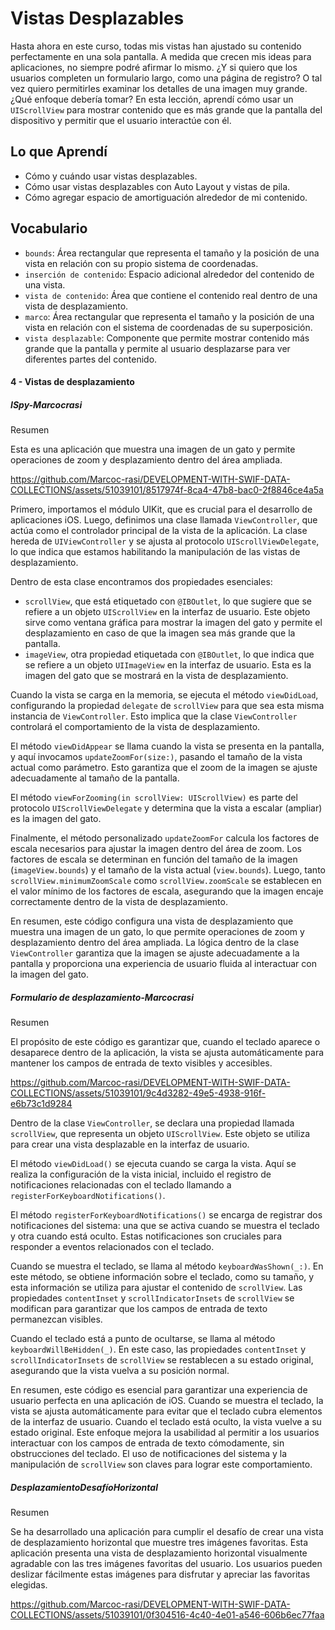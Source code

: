 # Vistas Desplazables

Hasta ahora en este curso, todas mis vistas han ajustado su contenido perfectamente en una sola pantalla. A medida que crecen mis ideas para aplicaciones, no siempre podré afirmar lo mismo. ¿Y si quiero que los usuarios completen un formulario largo, como una página de registro? O tal vez quiero permitirles examinar los detalles de una imagen muy grande. ¿Qué enfoque debería tomar?
En esta lección, aprendí cómo usar un `UIScrollView` para mostrar contenido que es más grande que la pantalla del dispositivo y permitir que el usuario interactúe con él.

## Lo que Aprendí
- Cómo y cuándo usar vistas desplazables.
- Cómo usar vistas desplazables con Auto Layout y vistas de pila.
- Cómo agregar espacio de amortiguación alrededor de mi contenido.

## Vocabulario
- `bounds`: Área rectangular que representa el tamaño y la posición de una vista en relación con su propio sistema de coordenadas.
- `inserción de contenido`: Espacio adicional alrededor del contenido de una vista.
- `vista de contenido`: Área que contiene el contenido real dentro de una vista de desplazamiento.
- `marco`: Área rectangular que representa el tamaño y la posición de una vista en relación con el sistema de coordenadas de su superposición.
- `vista desplazable`: Componente que permite mostrar contenido más grande que la pantalla y permite al usuario desplazarse para ver diferentes partes del contenido.

#### 4 - Vistas de desplazamiento

##### ISpy-Marcocrasi

Resumen

Esta es  una aplicación que muestra una imagen de un gato y permite operaciones de zoom y desplazamiento dentro del área ampliada.

https://github.com/Marcoc-rasi/DEVELOPMENT-WITH-SWIF-DATA-COLLECTIONS/assets/51039101/8517974f-8ca4-47b8-bac0-2f8846ce4a5a

Primero, importamos el módulo UIKit, que es crucial para el desarrollo de aplicaciones iOS. Luego, definimos una clase llamada `ViewController`, que actúa como el controlador principal de la vista de la aplicación. La clase hereda de `UIViewController` y se ajusta al protocolo `UIScrollViewDelegate`, lo que indica que estamos habilitando la manipulación de las vistas de desplazamiento.

Dentro de esta clase encontramos dos propiedades esenciales:
- `scrollView`, que está etiquetado con `@IBOutlet`, lo que sugiere que se refiere a un objeto `UIScrollView` en la interfaz de usuario. Este objeto sirve como ventana gráfica para mostrar la imagen del gato y permite el desplazamiento en caso de que la imagen sea más grande que la pantalla.
- `imageView`, otra propiedad etiquetada con `@IBOutlet`, lo que indica que se refiere a un objeto `UIImageView` en la interfaz de usuario. Esta es la imagen del gato que se mostrará en la vista de desplazamiento.

Cuando la vista se carga en la memoria, se ejecuta el método `viewDidLoad`, configurando la propiedad `delegate` de `scrollView` para que sea esta misma instancia de `ViewController`. Esto implica que la clase `ViewController` controlará el comportamiento de la vista de desplazamiento.

El método `viewDidAppear` se llama cuando la vista se presenta en la pantalla, y aquí invocamos `updateZoomFor(size:)`, pasando el tamaño de la vista actual como parámetro. Esto garantiza que el zoom de la imagen se ajuste adecuadamente al tamaño de la pantalla.

El método `viewForZooming(in scrollView: UIScrollView)` es parte del protocolo `UIScrollViewDelegate` y determina que la vista a escalar (ampliar) es la imagen del gato.

Finalmente, el método personalizado `updateZoomFor` calcula los factores de escala necesarios para ajustar la imagen dentro del área de zoom. Los factores de escala se determinan en función del tamaño de la imagen (`imageView.bounds`) y el tamaño de la vista actual (`view.bounds`). Luego, tanto `scrollView.minimumZoomScale` como `scrollView.zoomScale` se establecen en el valor mínimo de los factores de escala, asegurando que la imagen encaje correctamente dentro de la vista de desplazamiento.

En resumen, este código configura una vista de desplazamiento que muestra una imagen de un gato, lo que permite operaciones de zoom y desplazamiento dentro del área ampliada. La lógica dentro de la clase `ViewController` garantiza que la imagen se ajuste adecuadamente a la pantalla y proporciona una experiencia de usuario fluida al interactuar con la imagen del gato.

##### Formulario de desplazamiento-Marcocrasi

Resumen 

El propósito de este código es garantizar que, cuando el teclado aparece o desaparece dentro de la aplicación, la vista se ajusta automáticamente para mantener los campos de entrada de texto visibles y accesibles.

https://github.com/Marcoc-rasi/DEVELOPMENT-WITH-SWIF-DATA-COLLECTIONS/assets/51039101/9c4d3282-49e5-4938-916f-e6b73c1d9284

Dentro de la clase `ViewController`, se declara una propiedad llamada `scrollView`, que representa un objeto `UIScrollView`. Este objeto se utiliza para crear una vista desplazable en la interfaz de usuario.

El método `viewDidLoad()` se ejecuta cuando se carga la vista. Aquí se realiza la configuración de la vista inicial, incluido el registro de notificaciones relacionadas con el teclado llamando a `registerForKeyboardNotifications()`.

El método `registerForKeyboardNotifications()` se encarga de registrar dos notificaciones del sistema: una que se activa cuando se muestra el teclado y otra cuando está oculto. Estas notificaciones son cruciales para responder a eventos relacionados con el teclado.

Cuando se muestra el teclado, se llama al método `keyboardWasShown(_:)`. En este método, se obtiene información sobre el teclado, como su tamaño, y esta información se utiliza para ajustar el contenido de `scrollView`. Las propiedades `contentInset` y `scrollIndicatorInsets` de `scrollView` se modifican para garantizar que los campos de entrada de texto permanezcan visibles.

Cuando el teclado está a punto de ocultarse, se llama al método `keyboardWillBeHidden(_)`. En este caso, las propiedades `contentInset` y `scrollIndicatorInsets` de `scrollView` se restablecen a su estado original, asegurando que la vista vuelva a su posición normal.

En resumen, este código es esencial para garantizar una experiencia de usuario perfecta en una aplicación de iOS. Cuando se muestra el teclado, la vista se ajusta automáticamente para evitar que el teclado cubra elementos de la interfaz de usuario. Cuando el teclado está oculto, la vista vuelve a su estado original. Este enfoque mejora la usabilidad al permitir a los usuarios interactuar con los campos de entrada de texto cómodamente, sin obstrucciones del teclado. El uso de notificaciones del sistema y la manipulación de `scrollView` son claves para lograr este comportamiento.

##### DesplazamientoDesafíoHorizontal

Resumen

Se ha desarrollado una aplicación para cumplir el desafío de crear una vista de desplazamiento horizontal que muestre tres imágenes favoritas. Esta aplicación presenta una vista de desplazamiento horizontal visualmente agradable con las tres imágenes favoritas del usuario. Los usuarios pueden deslizar fácilmente estas imágenes para disfrutar y apreciar las favoritas elegidas.

https://github.com/Marcoc-rasi/DEVELOPMENT-WITH-SWIF-DATA-COLLECTIONS/assets/51039101/0f304516-4c40-4e01-a546-606b6ec77faa


